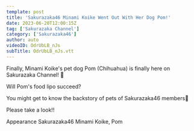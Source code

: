 ```yaml
---
template: post
title: 'Sakurazaka46 Minami Koike Went Out With Her Dog Pom!'
date: 2023-06-20T12:00:15Z
tag: ['Sakurazaka Channel']
category: ['Sakurazaka46']
author: auto 
videoID: OdrUbLB_nJs
subTitle: OdrUbLB_nJs.vtt
---
```

Finally, Minami Koike's pet dog Pom (Chihuahua) is finally here on Sakurazaka Channel! 🐩

Will Pom's food lipo succeed?

You might get to know the backstory of pets of Sakurazaka46 members🤫

Please take a look!! ️

Appearance
Sakurazaka46 Minami Koike, Pom